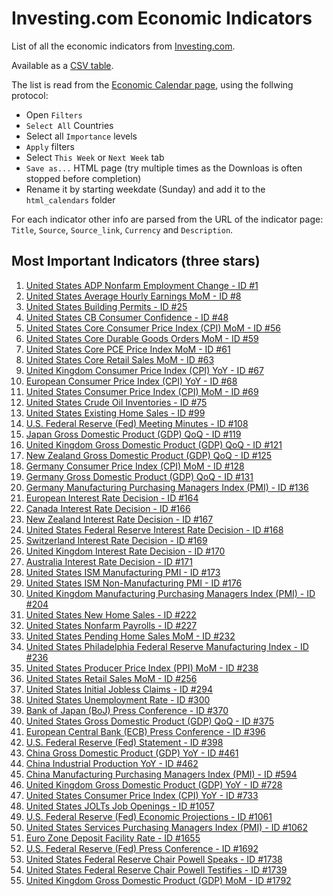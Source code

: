 # Investing.com Economic Indicators

List of all the economic indicators from [Investing.com](https://www.investing.com/).

Available as a [CSV table](economic_table.csv).

The list is read from the [Economic Calendar page](https://www.investing.com/economic-calendar/), 
using the follwing protocol:

- Open `Filters`
- `Select All` Countries
- Select all `Importance` levels
- `Apply` filters
- Select `This Week` or `Next Week` tab
- `Save as...` HTML page (try multiple times as the Downloas is often stopped before completion)
- Rename it by starting weekdate (Sunday) and add it to the `html_calendars` folder

For each indicator other info are parsed from the URL of the indicator page: `Title`, `Source`, `Source_link`, `Currency` and `Description`.

## Most Important Indicators (three stars)
1. [United States ADP Nonfarm Employment Change - ID #1](https://www.investing.com/economic-calendar/adp-nonfarm-employment-change-1)
2. [United States Average Hourly Earnings MoM - ID #8](https://www.investing.com/economic-calendar/average-hourly-earnings-8)
3. [United States Building Permits - ID #25](https://www.investing.com/economic-calendar/building-permits-25)
4. [United States CB Consumer Confidence - ID #48](https://www.investing.com/economic-calendar/cb-consumer-confidence-48)
5. [United States Core Consumer Price Index (CPI) MoM - ID #56](https://www.investing.com/economic-calendar/core-cpi-56)
6. [United States Core Durable Goods Orders MoM - ID #59](https://www.investing.com/economic-calendar/core-durable-goods-orders-59)
7. [United States Core PCE Price Index MoM - ID #61](https://www.investing.com/economic-calendar/core-pce-price-index-61)
8. [United States Core Retail Sales MoM - ID #63](https://www.investing.com/economic-calendar/core-retail-sales-63)
9. [United Kingdom Consumer Price Index (CPI) YoY - ID #67](https://www.investing.com/economic-calendar/cpi-67)
10. [European Consumer Price Index (CPI) YoY - ID #68](https://www.investing.com/economic-calendar/cpi-68)
11. [United States Consumer Price Index (CPI) MoM - ID #69](https://www.investing.com/economic-calendar/cpi-69)
12. [United States Crude Oil Inventories - ID #75](https://www.investing.com/economic-calendar/eia-crude-oil-inventories-75)
13. [United States Existing Home Sales - ID #99](https://www.investing.com/economic-calendar/existing-home-sales-99)
14. [U.S. Federal Reserve (Fed) Meeting Minutes - ID #108](https://www.investing.com/economic-calendar/fomc-meeting-minutes-108)
15. [Japan Gross Domestic Product (GDP) QoQ - ID #119](https://www.investing.com/economic-calendar/gdp-119)
16. [United Kingdom Gross Domestic Product (GDP) QoQ - ID #121](https://www.investing.com/economic-calendar/gdp-121)
17. [New Zealand Gross Domestic Product (GDP) QoQ - ID #125](https://www.investing.com/economic-calendar/gdp-125)
18. [Germany Consumer Price Index (CPI) MoM - ID #128](https://www.investing.com/economic-calendar/german-cpi-128)
19. [Germany Gross Domestic Product (GDP) QoQ - ID #131](https://www.investing.com/economic-calendar/german-gdp-131)
20. [Germany Manufacturing Purchasing Managers Index (PMI) - ID #136](https://www.investing.com/economic-calendar/german-manufacturing-pmi-136)
21. [European Interest Rate Decision - ID #164](https://www.investing.com/economic-calendar/interest-rate-decision-164)
22. [Canada Interest Rate Decision - ID #166](https://www.investing.com/economic-calendar/interest-rate-decision-166)
23. [New Zealand Interest Rate Decision - ID #167](https://www.investing.com/economic-calendar/interest-rate-decision-167)
24. [United States Federal Reserve Interest Rate Decision - ID #168](https://www.investing.com/economic-calendar/interest-rate-decision-168)
25. [Switzerland Interest Rate Decision - ID #169](https://www.investing.com/economic-calendar/interest-rate-decision-169)
26. [United Kingdom Interest Rate Decision - ID #170](https://www.investing.com/economic-calendar/interest-rate-decision-170)
27. [Australia Interest Rate Decision - ID #171](https://www.investing.com/economic-calendar/interest-rate-decision-171)
28. [United States ISM Manufacturing PMI - ID #173](https://www.investing.com/economic-calendar/ism-manufacturing-pmi-173)
29. [United States ISM Non-Manufacturing PMI - ID #176](https://www.investing.com/economic-calendar/ism-non-manufacturing-pmi-176)
30. [United Kingdom Manufacturing Purchasing Managers Index (PMI) - ID #204](https://www.investing.com/economic-calendar/manufacturing-pmi-204)
31. [United States New Home Sales - ID #222](https://www.investing.com/economic-calendar/new-home-sales-222)
32. [United States Nonfarm Payrolls - ID #227](https://www.investing.com/economic-calendar/nonfarm-payrolls-227)
33. [United States Pending Home Sales MoM - ID #232](https://www.investing.com/economic-calendar/pending-home-sales-232)
34. [United States Philadelphia Federal Reserve Manufacturing Index - ID #236](https://www.investing.com/economic-calendar/philadelphia-fed-manufacturing-index-236)
35. [United States Producer Price Index (PPI) MoM - ID #238](https://www.investing.com/economic-calendar/ppi-238)
36. [United States Retail Sales MoM - ID #256](https://www.investing.com/economic-calendar/retail-sales-256)
37. [United States Initial Jobless Claims - ID #294](https://www.investing.com/economic-calendar/initial-jobless-claims-294)
38. [United States Unemployment Rate - ID #300](https://www.investing.com/economic-calendar/unemployment-rate-300)
39. [Bank of Japan (BoJ) Press Conference - ID #370](https://www.investing.com/economic-calendar/boj-press-conference-370)
40. [United States Gross Domestic Product (GDP) QoQ - ID #375](https://www.investing.com/economic-calendar/gdp-375)
41. [European Central Bank (ECB) Press Conference - ID #396](https://www.investing.com/economic-calendar/ecb-press-conference-396)
42. [U.S. Federal Reserve (Fed) Statement - ID #398](https://www.investing.com/economic-calendar/fomc-statement-398)
43. [China Gross Domestic Product (GDP) YoY - ID #461](https://www.investing.com/economic-calendar/chinese-gdp-461)
44. [China Industrial Production YoY - ID #462](https://www.investing.com/economic-calendar/chinese-industrial-production-462)
45. [China Manufacturing Purchasing Managers Index (PMI) - ID #594](https://www.investing.com/economic-calendar/chinese-manufacturing-pmi-594)
46. [United Kingdom Gross Domestic Product (GDP) YoY - ID #728](https://www.investing.com/economic-calendar/gdp-728)
47. [United States Consumer Price Index (CPI) YoY - ID #733](https://www.investing.com/economic-calendar/cpi-733)
48. [United States JOLTs Job Openings - ID #1057](https://www.investing.com/economic-calendar/jolts-job-openings-1057)
49. [U.S. Federal Reserve (Fed) Economic Projections - ID #1061](https://www.investing.com/economic-calendar/fomc-economic-projections-1061)
50. [United States Services Purchasing Managers Index (PMI) - ID #1062](https://www.investing.com/economic-calendar/services-pmi-1062)
51. [Euro Zone Deposit Facility Rate - ID #1655](https://www.investing.com/economic-calendar/deposit-facility-rate-1655)
52. [U.S. Federal Reserve (Fed) Press Conference - ID #1692](https://www.investing.com/economic-calendar/fomc-press-conference-1692)
53. [United States Federal Reserve Chair Powell Speaks - ID #1738](https://www.investing.com/economic-calendar/fed-chair-powell-speaks-1738)
54. [United States Federal Reserve Chair Powell Testifies - ID #1739](https://www.investing.com/economic-calendar/fed-chair-powell-testifies-1739)
55. [United Kingdom Gross Domestic Product (GDP) MoM - ID #1792](https://www.investing.com/economic-calendar/gdp-1792)